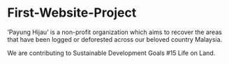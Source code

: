 # First-Website-Project

‘Payung Hijau’ is a non-profit organization which aims to recover the areas that have been 
logged or deforested across our beloved country Malaysia.

We are contributing to Sustainable Development Goals #15 Life on Land. 
